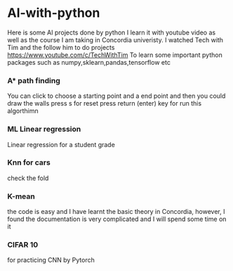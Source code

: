 # AI-with-python
Here is some AI  projects done by python
I learn it with youtube video as well as the course I am taking in Concordia univeristy.
I watched Tech with Tim and the follow him to do projects
https://www.youtube.com/c/TechWithTim
To learn some important python packages such as numpy,sklearn,pandas,tensorflow etc
### A* path finding
You can click to choose a starting point and a end point
and then you could draw the walls
press s for reset
press return (enter) key for run this algorthimn
### ML Linear regression
Linear regression for a student grade
### Knn for cars
check the fold
### K-mean
the code is easy and I have learnt the basic theory in Concordia, however, I found the documentation is very complicated and I will spend some time on it
### CIFAR 10
for practicing CNN by Pytorch
